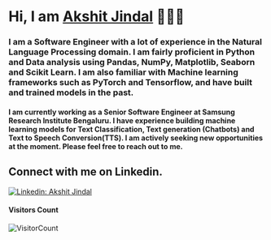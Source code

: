 # Hi, I am <a href="https://www.linkedin.com/in/bigfatgoalie">Akshit Jindal</a> 👋👨‍💻 
### I am a Software Engineer with a lot of experience in the Natural Language Processing domain. I am fairly proficient in Python and Data analysis using Pandas, NumPy, Matplotlib, Seaborn and Scikit Learn. I am also familiar with Machine learning frameworks such as PyTorch and Tensorflow, and have built and trained models in the past. 

#### I am currently working as a Senior Software Engineer at Samsung Research Institute Bengaluru. I have experience building machine learning models for Text Classification, Text generation (Chatbots) and Text to Speech Conversion(TTS). I am actively seeking new opportunities at the moment. Please feel free to reach out to me.

Connect with me on Linkedin. 
---
[![Linkedin: Akshit Jindal](https://img.shields.io/badge/-Akshit%20Jindal-blue?style=flat-square&logo=Linkedin&logoColor=white&link=https://www.linkedin.com/in/bigfatgoalie/)](https://www.linkedin.com/in/bigfatgoalie/)

#### Visitors Count
![VisitorCount](https://profile-counter.glitch.me/{akshitjindal1}/count.svg)

<!--

Here are some ideas to get you started:

- 🔭 I’m currently working on ...
- 🌱 I’m currently learning ...
- 👯 I’m looking to collaborate on ...
- 🤔 I’m looking for help with ...
- 💬 Ask me about ...
- 📫 How to reach me: ...
- 😄 Pronouns: ...
- ⚡ Fun fact: ...
-->
